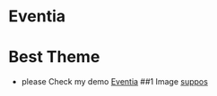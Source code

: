 # Eventia
# Best Theme 
* please Check my demo 
[Eventia](https://poritoshdavid.github.io/Eventia/)
##1 Image
[suppos](https://github.com/poritoshdavid/Eventia/blob/master/asset/img/brand.png "somthing")
